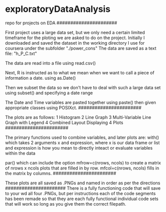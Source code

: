 exploratoryDataAnalysis
=======================
repo for projects on EDA
######################

First project uses a large data set, but we only need a certain limited timeframe for the ploting we are asked to do on the project. Initially I downloaded and saved the dataset in the working directory I use for coursera under the subfolder "./power_cons" 
The data are saved as a text file: "h_P_C.txt"

The data are read into a file using read.csv()

Next, R is instructed as to what we mean when we want to call a piece of information a date. using as.Date()

Then we subset the data so we don't have to deal with such a large data set using subset() and specifying a date range

The Date and Time variables are pasted together using paste() then given appropriate classes using POSIXct.
#######################

The plots are as follows:
  1 Histogram
  2 Line Graph
  3 Multi-Variable Line Graph with Legend
  4 Combined Layout Displaying 4 Plots
#######################

The primary functions used to combine variables, and later plots are:
  with() which takes 2 arguments x and expression, where x is our data frame or list and expression is how you mean to directly inteact or evaluate variables within the data
  
  par() which can include the option mfrow=c(nrows, ncols) to create a matrix of nrows x ncols plots that are filled in by row. mfcol=c(nrows, ncols) fills in the matrix by columns.
#######################
  
These plots are all saved as .PNGs and named in order as per the directions
######################
There is a fully functioning code that will save to your wd all four .PNGs, but per instructions each of the code segments has been remade so that they are each fully functional individual code sets that will work so long as you give them the correct filepath.
